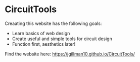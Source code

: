# CircuitTools

Creaating this website has the following goals:
* Learn basics of web design
* Create useful and simple tools for circuit design
* Function first, aesthetics later!


Find the website here: https://jgillman10.github.io/CircuitTools/
